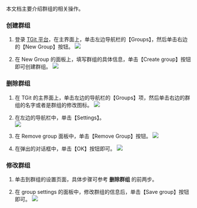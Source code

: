 本文档主要介绍群组的相关操作。

### 创建群组
1. 登录 [TGit 平台](http://git.tce.fsphere.cn/)，在主界面上，单击左边导航栏的【Groups】，然后单击右边的【New Group】按钮。
![](http://imgcache.tcecqpoc.fsphere.cn/image/mc.qcloudimg.com/static/img/90b46713343d2154a48d40fa0c03a890/2017-09-04_144525.png)

2. 在 New Group 的面板上，填写群组的具体信息，单击【Create group】按钮即可创建群组。
![](http://imgcache.tcecqpoc.fsphere.cn/image/mc.qcloudimg.com/static/img/95a82c0601fd0cf83c9ce52f5f283da2/2017-08-29_092755.png)


### 删除群组
1. 在 TGit 的主界面上，单击左边的导航栏的【Groups】项，然后单击右边的群组的名字或者是群组的修改图标。
![](http://imgcache.tcecqpoc.fsphere.cn/image/mc.qcloudimg.com/static/img/5e3032f7b2666d4c0f5441f69666bdb5/2017-09-04_145159.png)

2. 在左边的导航栏中，单击【Settings】。  
![](http://imgcache.tcecqpoc.fsphere.cn/image/mc.qcloudimg.com/static/img/43b62ee82041de332b9474a622c5b143/2017-08-29_112614.png)

2. 在 Remove group 面板中，单击【Remove Group】按钮。
![](http://imgcache.tcecqpoc.fsphere.cn/image/mc.qcloudimg.com/static/img/646d579d8b05696f72777158bbd4f54a/2017-08-29_093107.png)

3. 在弹出的对话框中，单击【OK】按钮即可。
![](http://imgcache.tcecqpoc.fsphere.cn/image/mc.qcloudimg.com/static/img/eb3b3588bf9bacba9bfbe7fd3efe9037/2017-08-29_093329.png)

### 修改群组
1. 单击到群组的设置页面，具体步骤可参考 **删除群组** 的前两步。

2. 在 group settings 的面板中，修改群组的信息后，单击【Save group】按钮即可。
![](http://imgcache.tcecqpoc.fsphere.cn/image/mc.qcloudimg.com/static/img/6a929df4cb52389d107ef2645e828549/2017-08-29_093147.png)